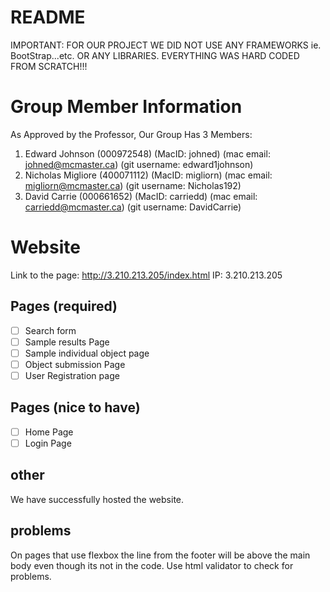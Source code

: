 # README

IMPORTANT: FOR OUR PROJECT WE DID NOT USE ANY FRAMEWORKS ie. BootStrap...etc. OR ANY LIBRARIES. EVERYTHING WAS HARD CODED FROM SCRATCH!!!

# Group Member Information
As Approved by the Professor, Our Group Has 3 Members:
1) Edward Johnson (000972548) (MacID: johned) (mac email: johned@mcmaster.ca) (git username: edward1johnson)
2) Nicholas Migliore (400071112) (MacID: migliorn) (mac email: migliorn@mcmaster.ca) (git username: Nicholas192)
3) David Carrie (000661652) (MacID: carriedd) (mac email: carriedd@mcmaster.ca) (git username: DavidCarrie)

# Website
Link to the page: http://3.210.213.205/index.html
IP: 3.210.213.205

## Pages (required)

- [ ] Search form
- [ ] Sample results Page
- [ ] Sample individual object page
- [ ] Object submission Page
- [ ] User Registration page

## Pages (nice to have)

- [ ] Home Page
- [ ] Login Page

## other

We have successfully hosted the website.

## problems

On pages that use flexbox the line from the footer will be above the main body even though its not in the code. Use html validator to check for problems.
